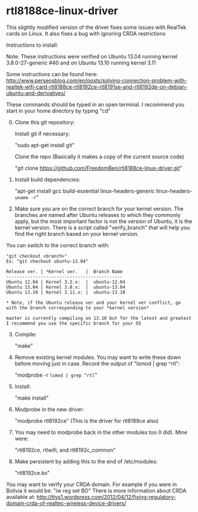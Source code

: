 rtl8188ce-linux-driver
======================


This slightly modified version of the driver fixes some issues with RealTek cards on Linux.  It also fixes a bug with ignoring CRDA restrictions


Instructions to install:

Note:  These instructions were verified on Ubuntu 13.04 running kernel 3.8.0-27-generic #40 and on Ubuntu 13.10 running kernel 3.11

Some instructions can be found here:  http://www.perseosblog.com/en/posts/solving-connection-problem-with-realtek-wifi-card-rtl8188ce-rtl8192ce-rtl8191se-and-rtl8192de-on-debian-ubuntu-and-derivatives/

These commands should be typed in an open terminal.  I recommend you start in your home directory by typing "cd"

0.  Clone this git repository:

    Install git if necessary:

    "sudo apt-get install git"

    Clone the repo (Basically it makes a copy of the current source code)

    "git clone https://github.com/FreedomBen/rtl8188ce-linux-driver.git"

1.  Install build dependencies:

    "apt-get install gcc build-essential linux-headers-generic linux-headers-`uname -r`"

2. Make sure you are on the correct branch for your kernel version.  The branches are named after Ubuntu releases to which they commonly apply, but the most important factor is not the version of Ubuntu, it is the kernel version.  There is a script called "verify_branch" that will help you find the right branch based on your kernel version.  

You can switch to the correct branch with:

    "git checkout <branch>"
    Ex: "git checkout ubuntu-13.04"

    Release ver. | *Kernel ver.   |  Branch Name
    --------------------------------------------
    Ubuntu 12.04 | Kernel 3.2.x:  |  ubuntu-12.04
    Ubuntu 13.04 | Kernel 3.8.x:  |  ubuntu-13.04
    Ubuntu 13.10 | Kernel 3.11.x: |  ubuntu-13.10

    * Note, if the Ubuntu release ver and your kernel ver conflict, go with the branch corresponding to your *kernel version*

    master is currently compiling on 13.10 but for the latest and greatest I recommend you use the specific branch for your OS

3. Compile:

    "make"

4. Remove existing kernel modules.  You may want to write these down before moving just in case.  Record the output of "lsmod | grep ^rtl":

    "modprobe -r `lsmod | grep ^rtl`"

5. Install:

    "make install"

6. Modprobe in the new driver:

    "modprobe rtl8192ce" (This is the driver for rtl8188ce also)

7. You may need to modprobe back in the other modules too (I did).  Mine were: 

    "rtl8192ce, rtlwifi, and rtl8192c_common"

8. Make persistent by adding this to the end of /etc/modules:

    "rtl8192ce.ko"


You may want to verify your CRDA domain.  For example if you were in Bolivia it would be: "iw reg set BO"
There is more information about CRDA available at: http://ttys1.wordpress.com/2012/04/12/fixing-regulatory-domain-crda-of-realtec-wireless-device-drivers/
